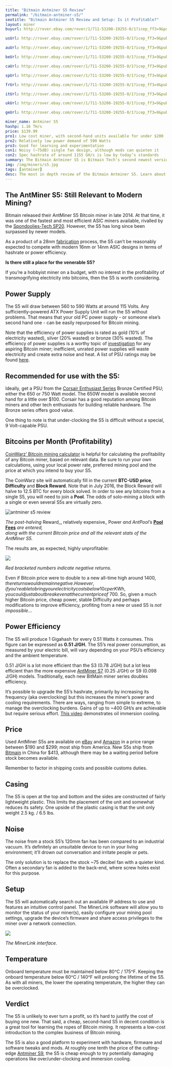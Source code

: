 ```yaml
---
title: "Bitmain Antminer S5 Review"
permalink: "/bitmain-antminer-s5/"
seotitle: "Bitmain Antminer S5 Review and Setup: Is it Profitable?"
layout: miner
buyurl: http://rover.ebay.com/rover/1/711-53200-19255-0/1?icep_ff3=9&pub=5574973039&toolid=10001&campid=5337910377&customid=&icep_uq=antminer+s5&icep_sellerId=&icep_ex_kw=&icep_sortBy=12&icep_catId=&icep_minPrice=&icep_maxPrice=&ipn=psmain&icep_vectorid=229466&kwid=902099&mtid=824&kw=lg

usUrl: http://rover.ebay.com/rover/1/711-53200-19255-0/1?icep_ff3=9&pub=5574973039&toolid=10001&campid=5337804714&customid=&icep_uq=antminer+s5&icep_sellerId=&icep_ex_kw=&icep_sortBy=12&icep_catId=&icep_minPrice=&icep_maxPrice=&ipn=psmain&icep_vectorid=229466&kwid=902099&mtid=824&kw=lg

auUrl: http://rover.ebay.com/rover/1/711-53200-19255-0/1?icep_ff3=9&pub=5574973039&toolid=10001&campid=5337910375&customid=&icep_uq=antminer+s5&icep_sellerId=&icep_ex_kw=&icep_sortBy=12&icep_catId=&icep_minPrice=&icep_maxPrice=&ipn=psmain&icep_vectorid=229515&kwid=902099&mtid=824&kw=lg

beUrl: http://rover.ebay.com/rover/1/711-53200-19255-0/1?icep_ff3=9&pub=5574973039&toolid=10001&campid=5337910375&customid=&icep_uq=antminer+s5&icep_sellerId=&icep_ex_kw=&icep_sortBy=12&icep_catId=&icep_minPrice=&icep_maxPrice=&ipn=psmain&icep_vectorid=229522&kwid=902099&mtid=824&kw=lg

caUrl: http://rover.ebay.com/rover/1/711-53200-19255-0/1?icep_ff3=9&pub=5574973039&toolid=10001&campid=5337910375&customid=&icep_uq=antminer+s5&icep_sellerId=&icep_ex_kw=&icep_sortBy=12&icep_catId=&icep_minPrice=&icep_maxPrice=&ipn=psmain&icep_vectorid=229529&kwid=902099&mtid=824&kw=lg

spUrl: http://rover.ebay.com/rover/1/711-53200-19255-0/1?icep_ff3=9&pub=5574973039&toolid=10001&campid=5337910375&customid=&icep_uq=antminer+s5&icep_sellerId=&icep_ex_kw=&icep_sortBy=12&icep_catId=&icep_minPrice=&icep_maxPrice=&ipn=psmain&icep_vectorid=229501&kwid=902099&mtid=824&kw=lg

frUrl: http://rover.ebay.com/rover/1/711-53200-19255-0/1?icep_ff3=9&pub=5574973039&toolid=10001&campid=5337910375&customid=&icep_uq=antminer+s5&icep_sellerId=&icep_ex_kw=&icep_sortBy=12&icep_catId=&icep_minPrice=&icep_maxPrice=&ipn=psmain&icep_vectorid=229480&kwid=902099&mtid=824&kw=lg

itUrl: http://rover.ebay.com/rover/1/711-53200-19255-0/1?icep_ff3=9&pub=5574973039&toolid=10001&campid=5337910375&customid=&icep_uq=antminer+s5&icep_sellerId=&icep_ex_kw=&icep_sortBy=12&icep_catId=&icep_minPrice=&icep_maxPrice=&ipn=psmain&icep_vectorid=229494&kwid=902099&mtid=824&kw=lg

ukUrl: http://rover.ebay.com/rover/1/711-53200-19255-0/1?icep_ff3=9&pub=5574973039&toolid=10001&campid=5337910375&customid=&icep_uq=antminer+s5&icep_sellerId=&icep_ex_kw=&icep_sortBy=12&icep_catId=&icep_minPrice=&icep_maxPrice=&ipn=psmain&icep_vectorid=229508&kwid=902099&mtid=824&kw=lg

geUrl: http://rover.ebay.com/rover/1/711-53200-19255-0/1?icep_ff3=9&pub=5574973039&toolid=10001&campid=5337910375&customid=&icep_uq=antminer+s5&icep_sellerId=&icep_ex_kw=&icep_sortBy=12&icep_catId=&icep_minPrice=&icep_maxPrice=&ipn=psmain&icep_vectorid=229487&kwid=902099&mtid=824&kw=lg

miner_name: Antminer S5
hashp: 1.16 TH/s
price: $139.99
pro1: Low cost miner, with second-hand units available for under $200
pro2: Relatively low power demand of 590 Watts
pro3: Good for learning and experimentation
con1: Noisy (~75dB) single fan design, although mods can quieten it
con2: Spec hashrate of around 1155 GH/s is low by today’s standards
summary: The Bitmain Antminer S5 is Bitmain Tech's second newest version of its Antminer series of Bitcoin miners
img: /img/miners/s5.jpg
tags: [antminer]
desc: The most in depth review of the Bitmain Antminer S5. Learn about its pros, cons, profitability, and more! 
---
```


## The AntMiner S5: Still Relevant to Modern Mining?

Bitmain released their AntMiner S5 Bitcoin miner in late 2014\. At that time, it was one of the fastest and most efficient ASIC miners available, rivalled by the [Spondoolies-Tech SP20](https://www.amazon.com/Spondoolies-Tech-Jackson-1-3-1-7TH-Bitcoin-Miner/dp/B00RC288E4). However, the S5 has long since been surpassed by newer models.

As a product of a 28nm [fabrication](https://en.wikipedia.org/wiki/Semiconductor_device_fabrication) process, the S5 can’t be reasonably expected to compete with modern 16nm or 14nm ASIC designs in terms of hashrate or power efficiency.

**Is there still a place for the venerable S5?**

If you’re a hobbyist miner on a budget, with no interest in the profitability of transmogrifying electricity into bitcoins, then the S5 is worth considering.

## Power Supply

The S5 will draw between 560 to 590 Watts at around 115 Volts. Any sufficiently-powered ATX Power Supply Unit will run the S5 without problems. That means that your old PC power supply - or someone else’s second hand one - can be easily repurposed for Bitcoin mining.

Note that the efficiency of power supplies is rated as gold (10% of electricity wasted), silver (20% wasted) or bronze (30% wasted). The efficiency of power supplies is a worthy topic of [investigation](http://www.extremetech.com/extreme/143029-empowered-can-high-efficiency-power-supplies-cut-your-electricity-bill) for any aspiring Bitcoin miner; inefficient, unrated power supplies will waste electricity and create extra noise and heat. A list of PSU ratings may be found [here](http://www.plugloadsolutions.com/80PlusPowerSupplies.aspx).

## Recommended for use with the S5:

Ideally, get a PSU from the [Corsair Enthusiast Series](https://www.amazon.com/s/ref=nb_sb_noss?url=search-alias%3Delectronics&field-keywords=Corsair+Enthusiast+Series+) Bronze Certified PSU; either the 650 or 750 Watt model. The 650W model is available second hand for a little over $100\. Corsair has a good reputation among Bitcoin miners and other tech enthusiasts for building reliable hardware. The Bronze series offers good value.

One thing to note is that under-clocking the S5 is difficult without a special, 9 Volt-capable PSU.

## Bitcoins per Month (Profitability)

[CoinWarz’ Bitcoin mining calculator](http://www.coinwarz.com/calculators/bitcoin-mining-calculator/?h=14000.00&p=1350.00&pc=0.25&pf=0.20&d=199312067531.24300000&r=12.50000000&er=577.18000000&hc=2100.00) is helpful for calculating the profitability of any Bitcoin miner, based on relevant data. Be sure to run your own calculations, using your local power rate, preferred mining pool and the price at which you intend to buy your S5.

The CoinWarz site will automatically fill in the current **BTC-USD price**, **Difficulty** and **Block Reward**. Note that in July 2016, the Block Reward will halve to 12.5 BTC for every block solved. In order to see any bitcoins from a single S5, you will need to join a **Pool**. The odds of solo-mining a block with a single or even several S5s are virtually zero.

<img alt="antminer s5 review" src="/img/s5/s5-prof.png">

_The post-halving_ Reward_, relatively expensive_ Power _and AntPool’s_ [**Pool Fees**](https://en.bitcoin.it/wiki/Comparison_of_mining_pools) _are entered,  
along with the current Bitcoin price and all the relevant stats of the AntMiner S5._

The results are, as expected, highly unprofitable:

<img src="/img/s5/s5-prof-dates.png">

_Red bracketed numbers indicate negative returns._

Even if Bitcoin price were to double to a new all-time high around $1400, the returns would remain negative. However, if you’re able to bring your electricity costs below 10c per KWh, you could just about break even at the current price of ~$700\. So, given a much higher Bitcoin price, cheap power, stable Difficulty and perhaps modifications to improve efficiency, profiting from a new or used S5 is _not impossible_…

## Power Efficiency

The S5 will produce 1 Gigahash for every 0.51 Watts it consumes. This figure can be expressed as **0.51 J/GH.** The S5’s real power consumption, as measured by your electric bill, will vary depending on your PSU’s efficiency and the ambient temperature.

0.51 J/GH is a lot more efficient than the S3 (0.78 J/GH) but a lot less efficient than the more expensive [AntMiner S7](/bitmain-antminer-s7/) (0.25 J/GH) or S9 (0.098 J/GH) models. Traditionally, each new BitMain miner series doubles efficiency.

It’s possible to upgrade the S5’s hashrate, primarily by increasing its frequency (aka overclocking) but this increases the miner’s power and cooling requirements. There are ways, ranging from simple to extreme, to manage the overclocking burdens. Gains of up to ~400 GH/s are achievable but require serious effort. [This video](https://www.youtube.com/watch?v=ufDfnwc15RQ) demonstrates oil immersion cooling.

## Price

Used AntMiner S5s are available on [eBay](http://rover.ebay.com/rover/1/711-53200-19255-0/1?icep_ff3=9&pub=5574973039&toolid=10001&campid=5337910377&customid=&icep_uq=antminer+s5&icep_sellerId=&icep_ex_kw=&icep_sortBy=12&icep_catId=&icep_minPrice=&icep_maxPrice=&ipn=psmain&icep_vectorid=229466&kwid=902099&mtid=824&kw=lg) and [Amazon](https://www.amazon.com/gp/offer-listing/B00RCTIY4G/ref=dp_olp_all_mbc?ie=UTF8&condition=all) in a price range between $190 and $299; most ship from America. New S5s ship from [Bitmain](https://www.bitmaintech.com/productDetail.htm?pid=00020141222080420665NM851L7d060D) in China for $413, although there may be a waiting period before stock becomes available.

Remember to factor in shipping costs and possible customs duties.

## Casing

The S5 is open at the top and bottom and the sides are constructed of fairly lightweight plastic. This limits the placement of the unit and somewhat reduces its safety. One upside of the plastic casing is that the unit only weight 2.5 kg. / 6.5 lbs.

## Noise

The noise from a stock S5’s 120mm fan has been compared to an industrial vacuum. It’s definitely an unsuitable device to run in your living environment; it’ll drown out conversation and irritate people or pets.

The only solution is to replace the stock ~75 decibel fan with a quieter kind. Often a secondary fan is added to the back-end, where screw holes exist for this purpose.

## Setup

The S5 will automatically search out an available IP address to use and features an intuitive control panel. The MinerLink software will allow you to monitor the status of your miner(s), easily configure your mining pool settings, upgrade the device’s firmware and share access privileges to the miner over a network connection.


<img src="/img/s5/minerlink.png">

_The MinerLink interface._

## Temperature

Onboard temperature must be maintained below 80^C / 175^F. Keeping the onboard temperature below 60^C / 140^F will prolong the lifetime of the S5\. As with all miners, the lower the operating temperature, the higher they can be overclocked.

## Verdict

The S5 is unlikely to ever turn a profit, so it’s hard to justify the cost of buying one new. That said, a cheap, second-hand S5 in decent condition is a great tool for learning the ropes of Bitcoin mining. It represents a low-cost introduction to the complex business of Bitcoin mining.

The S5 is also a good platform to experiment with hardware, firmware and software tweaks and mods. At roughly one tenth the price of the cutting-edge [Antminer S9](/bitmain-antminer-s9/), the S5 is cheap enough to try potentially damaging operations like over/under-clocking and immersion cooling.